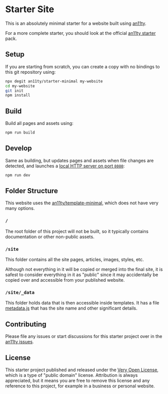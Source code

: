 # Starter Site

This is an absolutely minimal starter for a website built
using [an11ty](https://github.com/an11ty/an11ty).

For a more complete starter, you should look at the official
[an11ty starter](https://github.com/an11ty/starter) pack.

## Setup

If you are starting from scratch, you can create a copy with
no bindings to this git repository using:

```bash
npx degit an11ty/starter-minimal my-website
cd my-website
git init
npm install
```

## Build

Build all pages and assets using:

```bash
npm run build
```

## Develop

Same as building, but updates pages and assets when file changes are detected,
and launches a [local HTTP server on port `8080`](http://localhost:8080):

```bash
npm run dev
```

## Folder Structure

This website uses the
[an11ty/template-minimal](https://github.com/an11ty/template-minimal),
which does not have very many options.

### `/`

The root folder of this project will not be built, so it typically
contains documentation or other non-public assets.

### `/site`

This folder contains all the site pages, articles, images, styles, etc.

Although not everything in it will be copied or merged into the final
site, it is safest to consider everything in it as "public" since it
may accidentally be copied over and accessible from your published website.

### `/site/_data`

This folder holds data that is then accessible inside templates. It has
a file [metadata.js](./site/_data/metadata.js) that has the site name and
other significant details.

## Contributing

Please file any issues or start discussions for this starter project
over in the [an11ty issues](https://github.com/an11ty/an11ty).

## License

This starter project published and released under the
[Very Open License](http://veryopenlicense.com), which
is a type of "public domain" license. Attribution is
always appreciated, but it means you are free to remove
this license and any reference to this project, for example
in a business or personal website.
